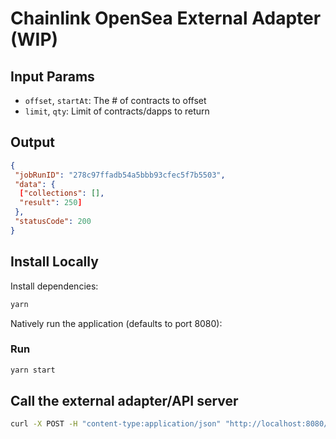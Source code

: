 # Chainlink OpenSea External Adapter (WIP)

## Input Params

- `offset`, `startAt`: The # of contracts to offset
- `limit`, `qty`: Limit of contracts/dapps to return

## Output

```json
{
 "jobRunID": "278c97ffadb54a5bbb93cfec5f7b5503",
 "data": {
  ["collections": [],
  "result": 250]
 },
 "statusCode": 200
}
```

## Install Locally

Install dependencies:

```bash
yarn
```

Natively run the application (defaults to port 8080):

### Run

```bash
yarn start
```

## Call the external adapter/API server

```bash
curl -X POST -H "content-type:application/json" "http://localhost:8080/" --data '{ "id": 0, "data": { "offset": "0", "limit": "1" } }'
```
